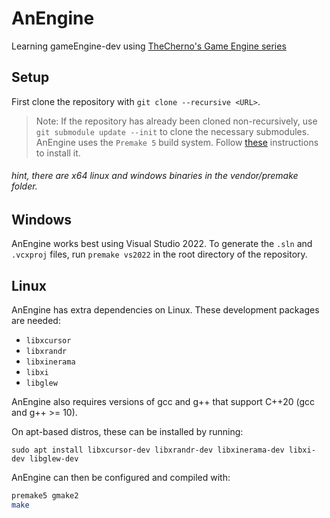 # AnEngine
Learning gameEngine-dev using [TheCherno's Game Engine series](https://youtube.com/playlist?list=PLlrATfBNZ98dC-V-N3m0Go4deliWHPFwT)


## Setup
First clone the repository with `git clone --recursive <URL>`.
> Note: If the repository has already been cloned non-recursively, use `git submodule update --init` to clone the necessary submodules.
AnEngine uses the `Premake 5` build system. Follow [these](https://premake.github.io/download.html) instructions to install it.

###### _hint, there are x64 linux and windows binaries in the vendor/premake folder._

## Windows

AnEngine works best using Visual Studio 2022. To generate the `.sln` and `.vcxproj` files, run `premake vs2022` in the root directory of the repository.

## Linux

AnEngine has extra dependencies on Linux. These development packages are needed:
- `libxcursor`
- `libxrandr`
- `libxinerama`
- `libxi`
- `libglew`

AnEngine also requires versions of gcc and g++ that support C++20 (gcc and g++ >= 10).

On apt-based distros, these can be installed by running:

`sudo apt install libxcursor-dev libxrandr-dev libxinerama-dev libxi-dev libglew-dev`

AnEngine can then be configured and compiled with:
```bash
premake5 gmake2
make
```

